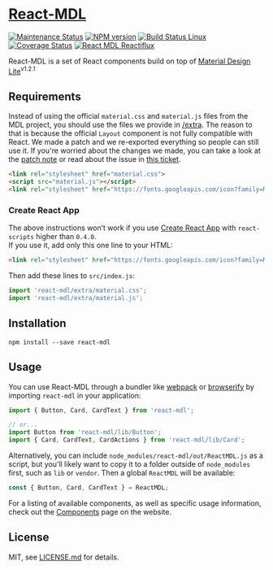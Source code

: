 # [React-MDL][react-mdl-url]
[![Maintenance Status][status-image]][status-url] [![NPM version][npm-image]][npm-url] [![Build Status Linux][circleci-image]][circleci-url] [![Coverage Status][coverage-image]][coverage-url] [![React MDL Reactiflux][discord-image]][discord-url]

React-MDL is a set of React components build on top of [Material Design Lite][google-mdl-url]<sup>v1.2.1</sup>

## Requirements
Instead of using the official `material.css` and `material.js` files from the MDL project, you should use the files we provide in [/extra](/extra/). The reason to that is because the official `Layout` component is not fully compatible with React. We made a patch and we re-exported everything so people can still use it.
If you're worried about the changes we made, you can take a look at the [patch note](/extra/layout-patch.diff) or read about the issue in [this ticket](https://github.com/google/material-design-lite/issues/1356).

```html
<link rel="stylesheet" href="material.css">
<script src="material.js"></script>
<link rel="stylesheet" href="https://fonts.googleapis.com/icon?family=Material+Icons">
```

### Create React App

The above instructions won’t work if you use [Create React App](https://github.com/facebookincubator/create-react-app) with `react-scripts` higher than `0.4.0`.  
If you use it, add only this one line to your HTML:

```html
<link rel="stylesheet" href="https://fonts.googleapis.com/icon?family=Material+Icons">
```

Then add these lines to `src/index.js`:

```js
import 'react-mdl/extra/material.css';
import 'react-mdl/extra/material.js';
```

## Installation

`npm install --save react-mdl`


## Usage

You can use React-MDL through a bundler like [webpack][webpack-url] or [browserify][browserify-url] by importing `react-mdl` in your application:

```js
import { Button, Card, CardText } from 'react-mdl';

// or...
import Button from 'react-mdl/lib/Button';
import { Card, CardText, CardActions } from 'react-mdl/lib/Card';
```

Alternatively, you can include `node_modules/react-mdl/out/ReactMDL.js` as a script, but you'll likely want to copy it to a folder outside of `node_modules` first, such as `lib` or `vendor`. Then a global `ReactMDL` will be available:

```js
const { Button, Card, CardText } = ReactMDL;
```

For a listing of available components, as well as specific usage information, check out the [Components][react-mdl-components-url] page on the website.

## License

MIT, see [LICENSE.md](/LICENSE.md) for details.

[react-mdl-url]: https://tleunen.github.io/react-mdl/
[google-mdl-url]: https://github.com/google/material-design-lite

[discord-image]: https://img.shields.io/badge/discord-react--mdl%40reactiflux-738bd7.svg
[discord-url]: https://discord.gg/0ZcbPKXt5bWTpxL5

[status-image]: https://img.shields.io/badge/status-maintained-brightgreen.svg
[status-url]: https://github.com/tleunen/react-mdl

[npm-image]: https://img.shields.io/npm/v/react-mdl.svg
[npm-url]: https://www.npmjs.com/package/react-mdl

[circleci-image]: https://img.shields.io/circleci/project/tleunen/react-mdl/master.svg
[circleci-url]: https://circleci.com/gh/tleunen/react-mdl

[coverage-image]: https://codecov.io/gh/tleunen/react-mdl/branch/master/graph/badge.svg
[coverage-url]: https://codecov.io/gh/tleunen/react-mdl

[react-mdl-components-url]: https://tleunen.github.io/react-mdl/components/
[webpack-url]: https://webpack.github.io/
[browserify-url]: http://browserify.org/
